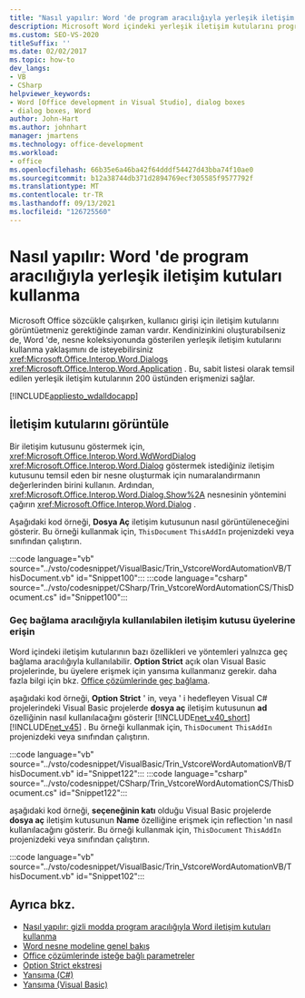 ```yaml
---
title: "Nasıl yapılır: Word 'de program aracılığıyla yerleşik iletişim kutuları kullanma"
description: Microsoft Word içindeki yerleşik iletişim kutularını program aracılığıyla kullanmak için Visual Studio nasıl kullanabileceğinizi öğrenin.
ms.custom: SEO-VS-2020
titleSuffix: ''
ms.date: 02/02/2017
ms.topic: how-to
dev_langs:
- VB
- CSharp
helpviewer_keywords:
- Word [Office development in Visual Studio], dialog boxes
- dialog boxes, Word
author: John-Hart
ms.author: johnhart
manager: jmartens
ms.technology: office-development
ms.workload:
- office
ms.openlocfilehash: 66b35e6a46ba42f64dddf54427d43bba74f10ae0
ms.sourcegitcommit: b12a38744db371d2894769ecf305585f9577792f
ms.translationtype: MT
ms.contentlocale: tr-TR
ms.lasthandoff: 09/13/2021
ms.locfileid: "126725560"
---
```

# <a name="how-to-programmatically-use-built-in-dialog-boxes-in-word"></a>Nasıl yapılır: Word 'de program aracılığıyla yerleşik iletişim kutuları kullanma
  Microsoft Office sözcükle çalışırken, kullanıcı girişi için iletişim kutularını görüntüetmeniz gerektiğinde zaman vardır. Kendinizinkini oluşturabilseniz de, Word 'de, nesne koleksiyonunda gösterilen yerleşik iletişim kutularını kullanma yaklaşımını de isteyebilirsiniz <xref:Microsoft.Office.Interop.Word.Dialogs> <xref:Microsoft.Office.Interop.Word.Application> . Bu, sabit listesi olarak temsil edilen yerleşik iletişim kutularının 200 üstünden erişmenizi sağlar.

 [!INCLUDE[appliesto_wdalldocapp](../vsto/includes/appliesto-wdalldocapp-md.md)]

## <a name="display-dialog-boxes"></a>İletişim kutularını görüntüle
 Bir iletişim kutusunu göstermek için, <xref:Microsoft.Office.Interop.Word.WdWordDialog> <xref:Microsoft.Office.Interop.Word.Dialog> göstermek istediğiniz iletişim kutusunu temsil eden bir nesne oluşturmak için numaralandırmanın değerlerinden birini kullanın. Ardından, <xref:Microsoft.Office.Interop.Word.Dialog.Show%2A> nesnesinin yöntemini çağırın <xref:Microsoft.Office.Interop.Word.Dialog> .

 Aşağıdaki kod örneği, **Dosya Aç** iletişim kutusunun nasıl görüntüleneceğini gösterir. Bu örneği kullanmak için, `ThisDocument` `ThisAddIn` projenizdeki veya sınıfından çalıştırın.

 :::code language="vb" source="../vsto/codesnippet/VisualBasic/Trin_VstcoreWordAutomationVB/ThisDocument.vb" id="Snippet100":::
 :::code language="csharp" source="../vsto/codesnippet/CSharp/Trin_VstcoreWordAutomationCS/ThisDocument.cs" id="Snippet100":::

### <a name="access-dialog-box-members-that-are-available-through-late-binding"></a>Geç bağlama aracılığıyla kullanılabilen iletişim kutusu üyelerine erişin
 Word içindeki iletişim kutularının bazı özellikleri ve yöntemleri yalnızca geç bağlama aracılığıyla kullanılabilir. **Option Strict** açık olan Visual Basic projelerinde, bu üyelere erişmek için yansıma kullanmanız gerekir. daha fazla bilgi için bkz. [Office çözümlerinde geç bağlama](../vsto/late-binding-in-office-solutions.md).

 aşağıdaki kod örneği, **Option Strict** ' in, veya ' i hedefleyen Visual C# projelerindeki Visual Basic projelerde **dosya aç** iletişim kutusunun **ad** özelliğinin nasıl kullanılacağını gösterir [!INCLUDE[net_v40_short](../sharepoint/includes/net-v40-short-md.md)] [!INCLUDE[net_v45](../vsto/includes/net-v45-md.md)] . Bu örneği kullanmak için, `ThisDocument` `ThisAddIn` projenizdeki veya sınıfından çalıştırın.

 :::code language="vb" source="../vsto/codesnippet/VisualBasic/Trin_VstcoreWordAutomationVB/ThisDocument.vb" id="Snippet122":::
 :::code language="csharp" source="../vsto/codesnippet/CSharp/Trin_VstcoreWordAutomationCS/ThisDocument.cs" id="Snippet122":::

 aşağıdaki kod örneği, **seçeneğinin katı** olduğu Visual Basic projelerde **dosya aç** iletişim kutusunun **Name** özelliğine erişmek için reflection 'ın nasıl kullanılacağını gösterir. Bu örneği kullanmak için, `ThisDocument` `ThisAddIn` projenizdeki veya sınıfından çalıştırın.

 :::code language="vb" source="../vsto/codesnippet/VisualBasic/Trin_VstcoreWordAutomationVB/ThisDocument.vb" id="Snippet102":::

## <a name="see-also"></a>Ayrıca bkz.
- [Nasıl yapılır: gizli modda program aracılığıyla Word iletişim kutuları kullanma](../vsto/how-to-programmatically-use-word-dialog-boxes-in-hidden-mode.md)
- [Word nesne modeline genel bakış](../vsto/word-object-model-overview.md)
- [Office çözümlerinde isteğe bağlı parametreler](../vsto/optional-parameters-in-office-solutions.md)
- [Option Strict ekstresi](/dotnet/visual-basic/language-reference/statements/option-strict-statement)
- [Yansıma (C#)](/dotnet/csharp/programming-guide/concepts/reflection)
- [Yansıma (Visual Basic)](/dotnet/visual-basic/programming-guide/concepts/reflection)
